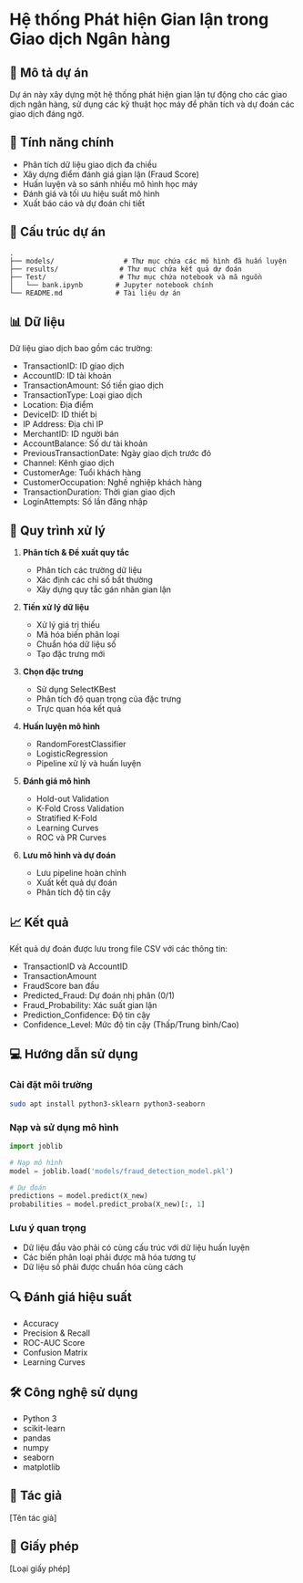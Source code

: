 # Hệ thống Phát hiện Gian lận trong Giao dịch Ngân hàng

## 📝 Mô tả dự án

Dự án này xây dựng một hệ thống phát hiện gian lận tự động cho các giao dịch ngân hàng, sử dụng các kỹ thuật học máy để phân tích và dự đoán các giao dịch đáng ngờ.

## 🎯 Tính năng chính

- Phân tích dữ liệu giao dịch đa chiều
- Xây dựng điểm đánh giá gian lận (Fraud Score)
- Huấn luyện và so sánh nhiều mô hình học máy
- Đánh giá và tối ưu hiệu suất mô hình
- Xuất báo cáo và dự đoán chi tiết

## 🔧 Cấu trúc dự án

```
.
├── models/                 # Thư mục chứa các mô hình đã huấn luyện
├── results/               # Thư mục chứa kết quả dự đoán
├── Test/                  # Thư mục chứa notebook và mã nguồn
│   └── bank.ipynb        # Jupyter notebook chính
└── README.md             # Tài liệu dự án
```

## 📊 Dữ liệu

Dữ liệu giao dịch bao gồm các trường:

- TransactionID: ID giao dịch
- AccountID: ID tài khoản
- TransactionAmount: Số tiền giao dịch
- TransactionType: Loại giao dịch
- Location: Địa điểm
- DeviceID: ID thiết bị
- IP Address: Địa chỉ IP
- MerchantID: ID người bán
- AccountBalance: Số dư tài khoản
- PreviousTransactionDate: Ngày giao dịch trước đó
- Channel: Kênh giao dịch
- CustomerAge: Tuổi khách hàng
- CustomerOccupation: Nghề nghiệp khách hàng
- TransactionDuration: Thời gian giao dịch
- LoginAttempts: Số lần đăng nhập

## 🚀 Quy trình xử lý

1. **Phân tích & Đề xuất quy tắc**

   - Phân tích các trường dữ liệu
   - Xác định các chỉ số bất thường
   - Xây dựng quy tắc gán nhãn gian lận

2. **Tiền xử lý dữ liệu**

   - Xử lý giá trị thiếu
   - Mã hóa biến phân loại
   - Chuẩn hóa dữ liệu số
   - Tạo đặc trưng mới

3. **Chọn đặc trưng**

   - Sử dụng SelectKBest
   - Phân tích độ quan trọng của đặc trưng
   - Trực quan hóa kết quả

4. **Huấn luyện mô hình**

   - RandomForestClassifier
   - LogisticRegression
   - Pipeline xử lý và huấn luyện

5. **Đánh giá mô hình**

   - Hold-out Validation
   - K-Fold Cross Validation
   - Stratified K-Fold
   - Learning Curves
   - ROC và PR Curves

6. **Lưu mô hình và dự đoán**
   - Lưu pipeline hoàn chỉnh
   - Xuất kết quả dự đoán
   - Phân tích độ tin cậy

## 📈 Kết quả

Kết quả dự đoán được lưu trong file CSV với các thông tin:

- TransactionID và AccountID
- TransactionAmount
- FraudScore ban đầu
- Predicted_Fraud: Dự đoán nhị phân (0/1)
- Fraud_Probability: Xác suất gian lận
- Prediction_Confidence: Độ tin cậy
- Confidence_Level: Mức độ tin cậy (Thấp/Trung bình/Cao)

## 💻 Hướng dẫn sử dụng

### Cài đặt môi trường

```bash
sudo apt install python3-sklearn python3-seaborn
```

### Nạp và sử dụng mô hình

```python
import joblib

# Nạp mô hình
model = joblib.load('models/fraud_detection_model.pkl')

# Dự đoán
predictions = model.predict(X_new)
probabilities = model.predict_proba(X_new)[:, 1]
```

### Lưu ý quan trọng

- Dữ liệu đầu vào phải có cùng cấu trúc với dữ liệu huấn luyện
- Các biến phân loại phải được mã hóa tương tự
- Dữ liệu số phải được chuẩn hóa cùng cách

## 🔍 Đánh giá hiệu suất

- Accuracy
- Precision & Recall
- ROC-AUC Score
- Confusion Matrix
- Learning Curves

## 🛠️ Công nghệ sử dụng

- Python 3
- scikit-learn
- pandas
- numpy
- seaborn
- matplotlib

## 📝 Tác giả

[Tên tác giả]

## 📄 Giấy phép

[Loại giấy phép]
